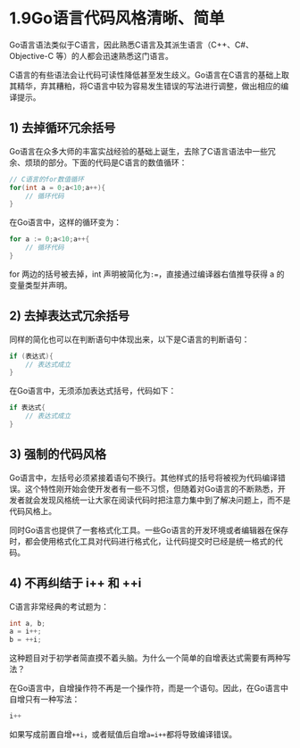 # 1.9Go语言代码风格清晰、简单

Go语言语法类似于C语言，因此熟悉C语言及其派生语言（C++、C#、Objective-C 等）的人都会迅速熟悉这门语言。

C语言的有些语法会让代码可读性降低甚至发生歧义。Go语言在C语言的基础上取其精华，弃其糟粕，将C语言中较为容易发生错误的写法进行调整，做出相应的编译提示。

## 1) 去掉循环冗余括号

Go语言在众多大师的丰富实战经验的基础上诞生，去除了C语言语法中一些冗余、烦琐的部分。下面的代码是C语言的数值循环：

```go
// C语言的for数值循环
for(int a = 0;a<10;a++){
    // 循环代码
}
```

在Go语言中，这样的循环变为：

```go
for a := 0;a<10;a++{
    // 循环代码
}
```

for 两边的括号被去掉，int 声明被简化为`:=`，直接通过编译器右值推导获得 a 的变量类型并声明。

## 2) 去掉表达式冗余括号

同样的简化也可以在判断语句中体现出来，以下是C语言的判断语句：

```go
if (表达式){
    // 表达式成立
}
```

在Go语言中，无须添加表达式括号，代码如下：

```go
if 表达式{
    // 表达式成立
}
```

## 3) 强制的代码风格

Go语言中，左括号必须紧接着语句不换行。其他样式的括号将被视为代码编译错误。这个特性刚开始会使开发者有一些不习惯，但随着对Go语言的不断熟悉，开发者就会发现风格统一让大家在阅读代码时把注意力集中到了解决问题上，而不是代码风格上。

同时Go语言也提供了一套格式化工具。一些Go语言的开发环境或者编辑器在保存时，都会使用格式化工具对代码进行格式化，让代码提交时已经是统一格式的代码。

## 4) 不再纠结于 i++ 和 ++i

C语言非常经典的考试题为：

```c
int a, b;
a = i++;
b = ++i;
```

这种题目对于初学者简直摸不着头脑。为什么一个简单的自增表达式需要有两种写法？

在Go语言中，自增操作符不再是一个操作符，而是一个语句。因此，在Go语言中自增只有一种写法：

```go
i++
```

如果写成前置自增`++i`，或者赋值后自增`a=i++`都将导致编译错误。

